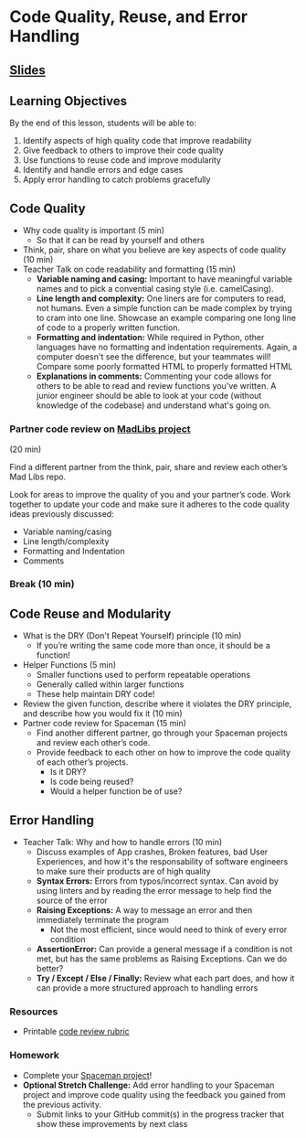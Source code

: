 # Code Quality, Reuse, and Error Handling

## [Slides](https://docs.google.com/presentation/d/12Njd_TwfxbXdjFYLLuxfUChu47ILU37_BsAXyqARlQc/edit?usp=sharing)

## Learning Objectives
By the end of this lesson, students will be able to:

1. Identify aspects of high quality code that improve readability
1. Give feedback to others to improve their code quality
1. Use functions to reuse code and improve modularity
1. Identify and handle errors and edge cases
1. Apply error handling to catch problems gracefully


## Code Quality
- Why code quality is important (5 min)
    - So that it can be read by yourself and others
- Think, pair, share on what you believe are key aspects of code quality (10 min)
- Teacher Talk on code readability and formatting (15 min)
  - **Variable naming and casing:** Important to have meaningful variable names and to pick a convential casing style (i.e. camelCasing).
  - **Line length and complexity:** One liners are for computers to read, not humans. Even a simple function can be made complex by trying to cram into one line. Showcase an example comparing one long line of code to a properly written function.
  - **Formatting and indentation:** While required in Python, other languages have no formatting and indentation requirements. Again, a computer doesn't see the difference, but your teammates will! Compare some poorly formatted HTML to properly formatted HTML
  - **Explanations in comments:** Commenting your code allows for others to be able to read and review functions you've written. A junior engineer should be able to look at your code (without knowledge of the codebase) and understand what's going on.

### Partner code review on [MadLibs project]
(20 min)

Find a different partner from the think, pair, share and review each other’s Mad Libs repo.

Look for areas to improve the quality of you and your partner’s code. Work together to update your code and make sure it adheres to the code quality ideas previously discussed:

- Variable naming/casing
- Line length/complexity
- Formatting and Indentation
- Comments

### Break (10 min)


## Code Reuse and Modularity
- What is the DRY (Don't Repeat Yourself) principle (10 min)
    - If you’re writing the same code more than once, it should be a function!
- Helper Functions (5 min)
    - Smaller functions used to perform repeatable operations
    - Generally called within larger functions
    - These help maintain DRY code!
- Review the given function, describe where it violates the DRY principle, and describe how you would fix it (10 min)
- Partner code review for Spaceman (15 min)
    - Find another different partner, go through your Spaceman projects and review each other’s code.
    - Provide feedback to each other on how to improve the code quality of each other’s projects.
        - Is it DRY?
        - Is code being reused?
        - Would a helper function be of use?

## Error Handling
- Teacher Talk: Why and how to handle errors (10 min)
    - Discuss examples of App crashes, Broken features, bad User Experiences, and how it's the responsability of software engineers to make sure their products are of high quality
    - **Syntax Errors:** Errors from typos/incorrect syntax. Can avoid by using linters and by reading the error message to help find the source of the error
    - **Raising Exceptions:** A way to message an error and then immediately terminate the program
        - Not the most efficient, since would need to think of every error condition
    - **AssertionError:** Can provide a general message if a condition is not met, but has the same problems as Raising Exceptions. Can we do better?
    - **Try / Except / Else / Finally:** Review what each part does, and how it can provide a more structured approach to handling errors

### Resources
- Printable [code review rubric]

### Homework
- Complete your [Spaceman project]!
- **Optional Stretch Challenge:** Add error handling to your Spaceman project and improve code quality using the feedback you gained from the previous activity.
    - Submit links to your GitHub commit(s) in the progress tracker that show these improvements by next class


[code review rubric]: https://make.sc/code-review-rubric
[MadLibs project]: ../Projects/MadLibs
[Spaceman project]: ../Projects/Spaceman
